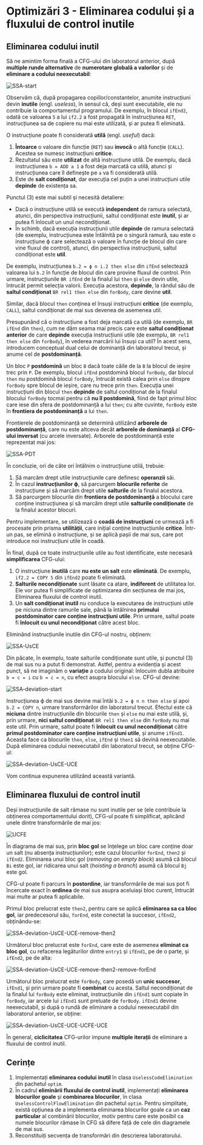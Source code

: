 # Optimizări 3 - Eliminarea codului și a fluxului de control inutile

## Eliminarea codului inutil

Să ne amintim forma finală a CFG-ului din laboratorul anterior, după **multiple runde alternative** de **numerotare globală a valorilor** și de **eliminare a codului neexecutabil**:

![SSA-start](media/f-SSA-start.svg)

Observăm că, după propagarea copiilor/constantelor, anumite instrucțiuni devin **inutile** (engl. *useless*), în sensul că, deși sunt executabile, ele nu contribuie la comportamentul programului. De exemplu, în blocul `ifEnd2`, odată ce valoarea `5` a lui `if2.2` a fost propagată în instrucțiunea `RET`, instrucțiunea sa de copiere nu mai este utilizată, și ar putea fi eliminată.

O instrucțiune poate fi considerată **utilă**  (engl. *useful*) dacă:

1. **Întoarce** o valoare din funcție (`RET`) sau **invocă** o altă funcție (`CALL`). Acestea se numesc instrucțiuni **critice**.
1. Rezultatul său este **utilizat** de altă instrucțiune utilă. De exemplu, dacă instrucțiunea `b = ADD a 1` a fost deja marcată ca utilă, atunci și instrucțiunea care îl definește pe `a` va fi considerată utilă.
1. Este de **salt condiționat**, dar execuția cel puțin a unei instrucțiuni utile **depinde** de existența sa.

Punctul (3) este mai subtil și necesită detaliere:

* Dacă o instrucțiune utilă se execută **independent** de ramura selectată, atunci, din perspectiva instrucțiunii, saltul condiționat este **inutil**, și ar putea fi înlocuit un unul necondiționat.
* În schimb, dacă execuția instrucțiunii utile **depinde** de ramura selectată (de exemplu, instrucțiunea este întâlnită pe o singură ramură, sau este o instrucțiune ϕ care selectează o valoare în funcție de blocul din care vine fluxul de control), atunci, din perspectiva instrucțiunii, saltul condiționat este **util**.

De exemplu, instrucțiunea `b.2 = ϕ n i.2 then else` din `ifEnd` selectează valoarea lui `b.2` în funcție de blocul din care provine fluxul de control. Prin urmare, instrucțiunile `BR ifEnd` de la finalul lui `then` și `else` devin utile, întrucât permit selecția valorii. Execuția acestora, **depinde**, la rândul său de **saltul condiționat** `BR rel1 then else` din `forBody`, care devine **util**.

Similar, dacă blocul `then` conținea el însuși instrucțiuni **critice** (de exemplu, `CALL`), saltul condiționat de mai sus devenea de asemenea util.

Presupunând că o instrucțiune a fost deja marcată ca utilă (de exemplu, `BR ifEnd` din `then`), cum ne dăm seama mai precis care este **saltul condiționat anterior** de care **depinde** execuția instrucțiunii utile (de exemplu, `BR rel1 then else` din `forBody`), în vederea marcării lui însuși ca util? În acest sens, introducem conceptual dual celui de dominanță din laboratorul trecut, și anume cel de **postdominanță**.

Un bloc `P` **postdomină** un bloc `B` dacă toate căile de la `B` la blocul de ieșire trec prin `P`. De exemplu, blocul `ifEnd` postdomină blocul `forBody`, dar blocul `then` nu postdomină blocul `forBody`, întrucât există calea prin `else` dinspre `forBody` spre blocul de ieșire, care nu trece prin `then`. Execuția unei instrucțiuni din blocul `then` **depinde** de saltul condiționat de la finalul blocului `forBody` tocmai pentru că **nu îl postdomină**, fiind de fapt primul bloc care iese din sfera de postdominanță a lui `then`; cu alte cuvinte, `forBody` este în **frontiera de postdominanță** a lui `then`.

Frontierele de postdominanță se determină utilizând **arborele de postdominanță**, care nu este altceva decât **arborele de dominanță** al **CFG-ului inversat** (cu arcele inversate). Arborele de postdominanță este reprezentat mai jos:

![SSA-PDT](media/f-SSA-PDT.svg)

În concluzie, ori de câte ori întâlnim o instrucțiune utilă, trebuie:

1. Să marcăm drept utile instrucțiunile care definesc **operanzii** săi.
1. În cazul **instrucțiunilor ϕ**, să parcurgem **blocurile referite** de instrucțiune și să marcăm drept utile **salturile** de la finalul acestora.
1. Să parcurgem blocurile din **frontiera de postdominanță** a blocului care conține instrucțiunea și să marcăm drept utile **salturile condiționate** de la finalul acestor blocuri.

Pentru implementare, se utilizează o **coadă de instrucțiuni** ce urmează a fi procesate prin prisma **utilității**, care inițial conține instrucțiunile **critice**. Într-un pas, se elimină o instrucțiune, și se aplică pașii de mai sus, care pot introduce noi instrucțiuni utile în coadă.

În final, după ce toate instrucțiunile utile au fost identificate, este necesară **simplificarea** CFG-ului:

1. O instrucțiune **inutilă** care **nu este un salt** este **eliminată**. De exemplu, `if2.2 = COPY 5` din `ifEnd2` poate fi eliminată.
1. **Salturile necondiționate** sunt lăsate ca atare, **indiferent** de utilitatea lor. Ele vor putea fi simplificate de optimizarea din secțiunea de mai jos, Eliminarea fluxului de control inutil.
1. Un **salt condiționat inutil** nu conduce la executarea de instrucțiuni utile pe niciuna dintre ramurile sale, până la întâlnirea **primului postdominator care conține instrucțiuni utile**. Prin urmare, saltul poate fi **înlocuit cu unul necondiționat** către acest bloc.

Eliminând instrucțiunile inutile din CFG-ul nostru, obținem:

![SSA-UsCE](media/f-SSA-UsCE.svg)

Din păcate, în exemplu, toate salturile condiționate sunt utile, și punctul (3) de mai sus nu a putut fi demonstrat. Astfel, pentru a evidenția și acest punct, să ne imaginăm o **variație** a codului original: înlocuim dubla atribuire `b = c = i` cu `b = c = n`, cu efect asupra blocului `else`. CFG-ul devine:

![SSA-deviation-start](media/f-SSA-deviation-start.svg)

Instrucțiunea ϕ de mai sus devine mai întâi `b.2 = ϕ n n then else` și apoi `b.2 = COPY n`, urmare transformărilor din laboratorul trecut. Efectul este că **niciuna** dintre instrucțiunile din blocurile `then` și `else` nu mai este utilă, și, prin urmare, **nici saltul condiționat** `BR rel1 then else` din `forBody` nu mai este util. Prin urmare, saltul poate fi **înlocuit cu unul necondiționat** către **primul postdominator care conține instrucțiuni utile**, și anume `ifEnd1`. Aceasta face ca blocurile `then`, `else`, `ifEnd` și `then1` să devină neexecutabile. După eliminarea codului neexecutabil din laboratorul trecut, se obține CFG-ul:

![SSA-deviation-UsCE-UCE](media/f-SSA-deviation-UsCE-UCE.svg)

Vom continua expunerea utilizând această variantă.

## Eliminarea fluxului de control inutil

Deși instrucțiunile de salt rămase nu sunt inutile per se (ele contribuie la obținerea comportamentului dorit), CFG-ul poate fi simplificat, aplicând unele dintre transformările de mai jos:

![UCFE](media/UCFE.png)

În diagrama de mai sus, prin **bloc gol** se înțelege un bloc care conține doar un salt (nu absența instrucțiunilor); este cazul blocurilor `forEnd`, `then2` și `ifEnd2`. Eliminarea unui bloc gol (*removing an empty block*) asumă că blocul `Bi` este gol, iar ridicarea unui salt (*hoisting a branch*) asumă că blocul `Bj` este gol.

CFG-ul poate fi parcurs în **postordine**, iar transformările de mai sus pot fi încercate exact în **ordinea** de mai sus asupra aceluiași bloc curent, întrucât mai multe ar putea fi aplicabile.

Primul bloc prelucrat este `then2`, pentru care se aplică **eliminarea sa ca bloc gol**, iar predecesorul său, `forEnd`, este conectat la succesor, `ifEnd2`, obținându-se:

![SSA-deviation-UsCE-UCE-remove-then2](media/f-SSA-deviation-UsCE-UCE-remove-then2.svg)

Următorul bloc prelucrat este `forEnd`, care este de asemenea **eliminat ca bloc gol**, cu refacerea legăturilor dintre `entry1` și `ifEnd1`, pe de o parte, și `ifEnd2`, pe de alta:

![SSA-deviation-UsCE-UCE-remove-then2-remove-forEnd](media/f-SSA-deviation-UsCE-UCE-remove-then2-remove-forEnd.svg)

Următorul bloc prelucrat este `forBody`, care posedă un **unic succesor**, `ifEnd1`, și prin urmare poate fi **combinat** cu acesta. Saltul necondiționat de la finalul lui `forBody` este eliminat, instrucțiunile din `ifEnd1` sunt copiate în `forBody`, iar arcele lui `ifEnd1` sunt preluate de `forBody`. `ifEnd1` devine neexecutabil, și după o rundă de eliminare a codului neexecutabil din laboratorul anterior, se obține:

![SSA-deviation-UsCE-UCE-UCFE-UCE](media/f-SSA-deviation-UsCE-UCE-UCFE-UCE.svg)

În general, **ciclicitatea** CFG-urilor impune **multiple iterații** de eliminare a fluxului de control inutil.

## Cerințe

1. Implementați **eliminarea codului inutil** în clasa `UselessCodeElimination` din pachetul `optim`.
1. În cadrul **eliminării fluxului de control inutil**, implementați **eliminarea blocurilor goale** și **combinarea blocurilor**, în clasa `UselessControlFlowElimination` din pachetul `optim`. Pentru simplitate, există opțiunea de a implementa eliminarea blocurilor goale ca un **caz particular** al combinării blocurilor, motiv pentru care este posibil ca numele blocurilor rămase în CFG să difere față de cele din diagramele de mai sus.
1. Reconstituiți secvența de transformări din descrierea laboratorului.
